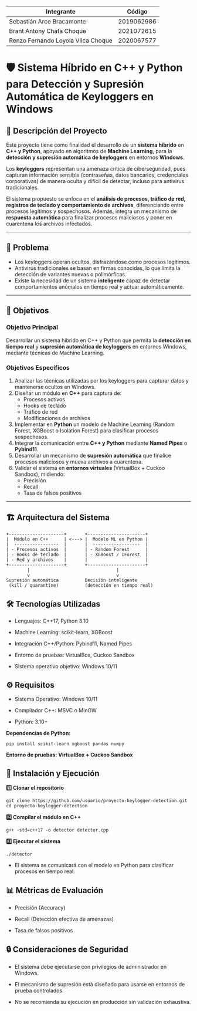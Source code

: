 
| Integrante                         | Código     |
| ---------------------------------- | ---------- |
| Sebastián Arce Bracamonte          | 2019062986 |
| Brant Antony Chata Choque          | 2021072615 |
| Renzo Fernando Loyola Vilca Choque | 2020067577 |
# 🛡️ Sistema Híbrido en C++ y Python para Detección y Supresión Automática de Keyloggers en Windows

## 📌 Descripción del Proyecto
Este proyecto tiene como finalidad el desarrollo de un **sistema híbrido** en **C++ y Python**, apoyado en algoritmos de **Machine Learning**, para la **detección y supresión automática de keyloggers** en entornos **Windows**.  

Los **keyloggers** representan una amenaza crítica de ciberseguridad, pues capturan información sensible (contraseñas, datos bancarios, credenciales corporativas) de manera oculta y difícil de detectar, incluso para antivirus tradicionales.  

El sistema propuesto se enfoca en el **análisis de procesos, tráfico de red, registros de teclado y comportamiento de archivos**, diferenciando entre procesos legítimos y sospechosos. Además, integra un mecanismo de **respuesta automática** para finalizar procesos maliciosos y poner en cuarentena los archivos infectados.

---

## 🚨 Problema
- Los keyloggers operan ocultos, disfrazándose como procesos legítimos.  
- Antivirus tradicionales se basan en firmas conocidas, lo que limita la detección de variantes nuevas o polimórficas.  
- Existe la necesidad de un sistema **inteligente** capaz de detectar comportamientos anómalos en tiempo real y actuar automáticamente.  

---

## 🎯 Objetivos

### Objetivo Principal
Desarrollar un sistema híbrido en C++ y Python que permita la **detección en tiempo real** y **supresión automática de keyloggers** en entornos Windows, mediante técnicas de Machine Learning.

### Objetivos Específicos
1. Analizar las técnicas utilizadas por los keyloggers para capturar datos y mantenerse ocultos en Windows.  
2. Diseñar un módulo en **C++** para captura de:  
   - Procesos activos  
   - Hooks de teclado  
   - Tráfico de red  
   - Modificaciones de archivos  
3. Implementar en **Python** un modelo de Machine Learning (Random Forest, XGBoost o Isolation Forest) para clasificar procesos sospechosos.  
4. Integrar la comunicación entre **C++ y Python** mediante **Named Pipes** o **Pybind11**.  
5. Desarrollar un mecanismo de **supresión automática** que finalice procesos maliciosos y mueva archivos a cuarentena.  
6. Validar el sistema en **entornos virtuales** (VirtualBox + Cuckoo Sandbox), midiendo:  
   - Precisión  
   - Recall  
   - Tasa de falsos positivos  

---

## 🏗️ Arquitectura del Sistema

```text
+---------------------+       +----------------------+
|  Módulo en C++      | <---> |  Modelo ML en Python |
|  -----------------  |       |  ------------------  |
| - Procesos activos  |       | - Random Forest      |
| - Hooks de teclado  |       | - XGBoost / IForest  |
| - Red y archivos    |       |                      |
+---------------------+       +----------------------+
        |                                 |
        v                                 v
Supresión automática          Decisión inteligente
 (kill / quarantine)          (detección en tiempo real)
```

## 🛠️ Tecnologías Utilizadas

- Lenguajes: C++17, Python 3.10

- Machine Learning: scikit-learn, XGBoost

- Integración C++/Python: Pybind11, Named Pipes

- Entorno de pruebas: VirtualBox, Cuckoo Sandbox

- Sistema operativo objetivo: Windows 10/11

## ⚙️ Requisitos

- Sistema Operativo: Windows 10/11

- Compilador C++: MSVC o MinGW

- Python: 3.10+

**Dependencias de Python:**
```
pip install scikit-learn xgboost pandas numpy
```

**Entorno de pruebas: VirtualBox + Cuckoo Sandbox**

## 🚀 Instalación y Ejecución
**1️⃣ Clonar el repositorio**
```
git clone https://github.com/usuario/proyecto-keylogger-detection.git
cd proyecto-keylogger-detection
```
**2️⃣ Compilar el módulo en C++**
```
g++ -std=c++17 -o detector detector.cpp
```
**3️⃣ Ejecutar el sistema**
```
./detector
```

- El sistema se comunicará con el modelo en Python para clasificar procesos en tiempo real.

## 📊 Métricas de Evaluación

- Precisión (Accuracy)

- Recall (Detección efectiva de amenazas)

- Tasa de falsos positivos

## 🔒 Consideraciones de Seguridad

- El sistema debe ejecutarse con privilegios de administrador en Windows.

- El mecanismo de supresión está diseñado para usarse en entornos de prueba controlados.

- No se recomienda su ejecución en producción sin validación exhaustiva.
